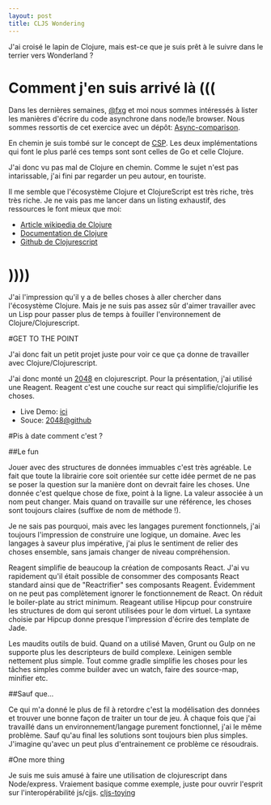 ```yaml
---
layout: post
title: CLJS Wondering
---
```


J'ai croisé le lapin de Clojure, mais est-ce que je suis prêt à le suivre
dans le terrier vers Wonderland ?

# Comment j'en suis arrivé là (((

Dans les dernières semaines, [@fxg](https://twitter.com/FXGuillemette) et moi nous sommes intéressés 
à lister les manières d'écrire du code asynchrone dans node/le browser.
Nous sommes ressortis de cet exercice avec un dépôt: [Async-comparison](https://github.com/fxg42/async-comparison).

En chemin je suis tombé sur le concept de [CSP](http://fr.wikipedia.org/wiki/Communicating_sequential_processes). 
Les deux implémentations qui font le plus parlé ces temps sont sont celles de 
Go et celle Clojure.

J'ai donc vu pas mal de Clojure en chemin. Comme le sujet n'est pas intarissable,
j'ai fini par regarder un peu autour, en touriste.

Il me semble que l'écosystème Clojure et ClojureScript est très riche, très très riche.
Je ne vais pas me lancer dans un listing exhaustif, 
des ressources le font mieux que moi: 

* [Article wikipedia de Clojure](http://fr.wikipedia.org/wiki/Clojure)
* [Documentation de Clojure](http://clojure.org/documentation)
* [Github de Clojurescript](https://github.com/clojure/clojurescript)

# ))))
J'ai l'impression qu'il y a de belles choses à aller chercher dans
l'écosystème Clojure. Mais je ne suis pas assez sûr d'aimer travailler avec
un Lisp pour passer plus de temps à fouiller l'environnement de Clojure/Clojurescript.

#GET TO THE POINT

J'ai donc fait un petit projet juste pour voir ce que ça donne de 
travailler avec Clojure/Clojurescript.

J'ai donc monté un [2048](http://gabrielecirulli.github.io/2048/) en clojurescript.
Pour la présentation, j'ai utilisé une Reagent.
Reagent c'est une couche sur react qui simplifie/clojurifie les choses.

* Live Demo: [ici](/pages/2048) 
* Souce: [2048@github](https://github.com/benzen/2048)

#Pis à date comment c'est ?

##Le fun

Jouer avec des structures de données immuables c'est très agréable.
Le fait que toute la librairie core soit orientée sur cette idée permet 
de ne pas se poser la question sur la manière dont on devrait faire les choses.
Une donnée c'est quelque chose de fixe, point à la ligne.
La valeur associée à un nom peut changer. Mais quand on travaille sur une référence,
les choses sont toujours claires (suffixe de nom de méthode !).

Je ne sais pas pourquoi, mais avec les langages purement fonctionnels, 
j'ai toujours l'impression de construire une logique, un domaine.
Avec les langages à saveur plus impérative, j'ai plus le sentiment de relier des choses
ensemble, sans jamais changer de niveau compréhension.

Reagent simplifie de beaucoup la création de composants React.
J'ai vu rapidement qu'il était possible de consommer des composants React standard
ainsi que de "Reactrifier" ses composants Reagent.
Évidemment on ne peut pas complètement ignorer le fonctionnement de React.
On réduit le boiler-plate au strict minimum.
Reageant utilise Hipcup pour construire les structures de dom qui seront utilisées pour le dom
virtuel. La syntaxe choisie par Hipcup donne presque l'impression d'écrire des template
de Jade.

Les maudits outils de buid. Quand on a utilisé Maven, Grunt ou Gulp on ne supporte plus
les descripteurs de build complexe. Leinigen semble nettement plus simple.
Tout comme gradle simplifie les choses pour les tâches simples comme builder avec un
watch, faire des source-map, minifier etc.

##Sauf que...

Ce qui m'a donné le plus de fil à retordre c'est la modélisation des données
et trouver une bonne façon de traiter un tour de jeu.
À chaque fois que j'ai travaillé dans un environnement/langage purement fonctionnel,
j'ai le même problème. Sauf qu'au final les solutions sont toujours bien plus simples.
J'imagine qu'avec un peut plus d'entrainement ce problème ce résoudrais.

#One more thing

Je suis me suis amusé à faire une utilisation de clojurescript dans Node/express.
Vraiement basique comme exemple, juste pour ouvrir l'esprit sur l'interopérabilité js/cjjs.
[cljs-toying](https://github.com/benzen/cljs-toying/tree/master)

